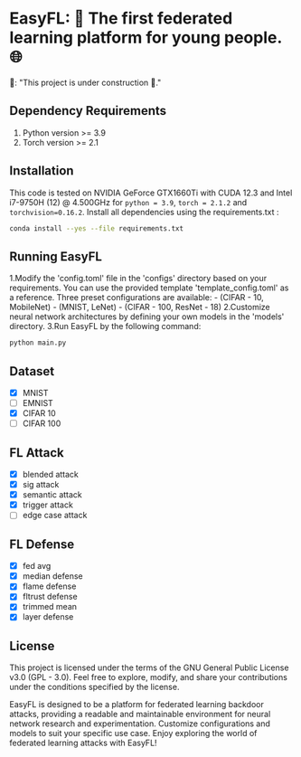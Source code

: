 # EasyFL: 🚀 The first federated learning platform for young people. 🌐

👷: "This project is under construction 🚧."

## Dependency Requirements
1. Python version >= 3.9
2. Torch version >= 2.1

## Installation 
This code is tested on NVIDIA GeForce GTX1660Ti with CUDA 12.3 and 
Intel i7-9750H (12) @ 4.500GHz for `python = 3.9`, `torch = 2.1.2` and
`torchvision=0.16.2`. Install all dependencies using the requirements.txt :

```bash
conda install --yes --file requirements.txt
```

## Running EasyFL
1.Modify the 'config.toml' file in the 'configs' directory based on your requirements. You can use the provided template 'template_config.toml' as a reference. Three preset configurations are available:
    - (CIFAR - 10, MobileNet)
    - (MNIST, LeNet)
    - (CIFAR - 100, ResNet - 18)
2.Customize neural network architectures by defining your own models in the 'models' directory.
3.Run EasyFL by the following command:
```bash
python main.py
```
## Dataset
- [X] MNIST
- [ ] EMNIST
- [X] CIFAR 10
- [ ] CIFAR 100

## FL Attack

- [X] blended attack
- [X] sig attack
- [X] semantic attack
- [X] trigger attack
- [ ] edge case attack

## FL Defense

- [X] fed avg
- [X] median defense
- [X] flame defense
- [X] fltrust defense
- [X] trimmed mean
- [X] layer defense

## License

This project is licensed under the terms of the GNU General Public License v3.0 (GPL - 3.0). Feel free to explore, modify, and share your contributions under the conditions specified by the license.

EasyFL is designed to be a platform for federated learning backdoor attacks, providing a readable and maintainable environment for neural network research and experimentation. Customize configurations and models to suit your specific use case. Enjoy exploring the world of federated learning attacks with EasyFL!
